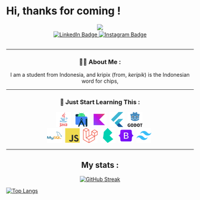   # Hi, thanks for coming !

<div id="header" align="center">
  <img src="https://media1.tenor.com/m/SIpmtvnEsDIAAAAC/rotating-chips.gif" width="100"/>
  <div id="badges" align="center">
    <a href="https://www.linkedin.com/in/krisna-hadi-prasetya-2a9538286">  
      <img src="https://img.shields.io/badge/LinkedIn-blue?style=for-the badge&logo=linkedin&logoColor=white" alt="LinkedIn Badge"/>
    </a>
    <a href="https://instagram.com/kripix.dev">
      <img src="https://img.shields.io/badge/Instagram-red?style=for-the badge&logo=instagram&logoColor=white" alt="Instagram Badge"/>
    </a>
  </div>
  <img align="center" src="https://komarev.com/ghpvc/?username=kripix&style=flat-square&color=blue" alt=""/>  
</div>

<div id="main" align="center">


  ---
  ### :man_technologist: About Me : 
  I am a student from Indonesia,
  and kripix (from, _keripik_) is the Indonesian word for chips,
  


  ---
  ### 📘 Just Start Learning This :
  
  <div>
        <img src="https://github.com/devicons/devicon/blob/master/icons/java/java-original-wordmark.svg" title="Java" alt="Java" width="40" height="40"/>&nbsp;
    <img src="https://github.com/devicons/devicon/blob/master/icons/androidstudio/androidstudio-original.svg" title="AndroidStudio" alt="AndroidStudio" width="40" height="40"/>&nbsp;
      <img src="https://github.com/devicons/devicon/blob/master/icons/kotlin/kotlin-original.svg" title="Kotlin" alt="Kotlin" width="40" height="40"/>&nbsp;
        <img src="https://github.com/devicons/devicon/blob/master/icons/flutter/flutter-original.svg" title="Flutter" alt="Flutter" width="40" height="40"/>&nbsp;
              <img src="https://github.com/devicons/devicon/blob/master/icons/godot/godot-original-wordmark.svg" title="Godot"  alt="Godot" width="40" height="40"/>&nbsp;
    
  </div>
  <div>
      <img src="https://github.com/devicons/devicon/blob/master/icons/mysql/mysql-original-wordmark.svg" title="MySQL"  alt="MySQL" width="40" height="40"/>&nbsp;
      <img src="https://github.com/devicons/devicon/blob/master/icons/javascript/javascript-original.svg" title="JavaScript" alt="JavaScript" width="40" height="40"/>&nbsp;
      <img src="https://github.com/devicons/devicon/blob/master/icons/laravel/laravel-original.svg"  title="Laravel" alt="Laravel" width="40" height="40"/>&nbsp;
    <img src="https://github.com/devicons/devicon/blob/master/icons/bulma/bulma-plain.svg" title="Bulma" alt="Bulma" width="40" height="40"/>&nbsp;
      <img src="https://github.com/devicons/devicon/blob/master/icons/bootstrap/bootstrap-original.svg" title="Bootstrap" alt="Bootstrap" width="40" height="40"/>&nbsp;
  <img src="https://github.com/devicons/devicon/blob/master/icons/tailwindcss/tailwindcss-original.svg" title="Tailwind" alt="Tailwind" width="40" height="40"/>&nbsp;

  </div>

  ---
  ## My stats :
  [![GitHub Streak](http://github-readme-streak-stats.herokuapp.com?user=kripix&theme=dark&background=000000)](https://git.io/streak-stats)
</div>
  
  [![Top Langs](https://github-readme-stats.vercel.app/api/top-langs/?username=kripix&layout=compact&theme=vision-friendly-dark)](https://github.com/anuraghazra/github-readme-stats)

<!--
**kripix/kripix** is a ✨ _special_ ✨ repository because its `README.md` (this file) appears on your GitHub profile.


Here are some ideas to get you started:

- 🔭 I’m currently working on ...
- 🌱 I’m currently learning ...
- 👯 I’m looking to collaborate on ...
- 🤔 I’m looking for help with ...
- 💬 Ask me about ...
- 📫 How to reach me: ...
- 😄 Pronouns: ...
- ⚡ Fun fact: ...
-->
